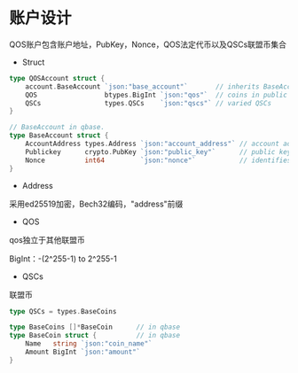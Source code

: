 # 账户设计
QOS账户包含账户地址，PubKey，Nonce，QOS法定代币以及QSCs联盟币集合

* Struct
```go
type QOSAccount struct {
	account.BaseAccount `json:"base_account"`       // inherits BaseAccount
	QOS                 btypes.BigInt `json:"qos"`  // coins in public chain
	QSCs                types.QSCs    `json:"qscs"` // varied QSCs
}

// BaseAccount in qbase.
type BaseAccount struct {
	AccountAddress types.Address `json:"account_address"` // account address
	Publickey      crypto.PubKey `json:"public_key"`      // public key
	Nonce          int64         `json:"nonce"`           // identifies tx_status of an account
}
```

* Address 

采用ed25519加密，Bech32编码，"address"前缀

* QOS

qos独立于其他联盟币

BigInt：-(2^255-1) to 2^255-1

* QSCs

联盟币
```go
type QSCs = types.BaseCoins

type BaseCoins []*BaseCoin      // in qbase
type BaseCoin struct {          // in qbase
	Name   string `json:"coin_name"`
	Amount BigInt `json:"amount"`
}
```